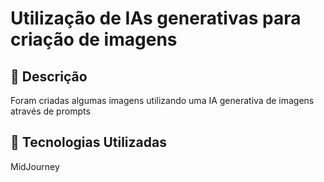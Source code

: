 # Utilização de IAs generativas para criação de imagens

## 📒 Descrição
Foram criadas algumas imagens utilizando uma IA generativa de imagens através de prompts

## 🤖 Tecnologias Utilizadas
MidJourney
